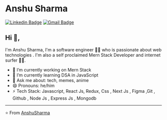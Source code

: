 # Anshu Sharma 
[![Linkedin Badge](https://img.shields.io/badge/-AnshuSharma-blue?style=flat-square&logo=Linkedin&logoColor=white&link=https://www.linkedin.com/in/kunalraghav/)](https://www.linkedin.com/in/anshu0x/)
[![Gmail Badge](https://img.shields.io/badge/-anshusharma6327@gmail.com-c14438?style=flat-square&logo=Gmail&logoColor=white&link=mailto:anshusharma6327@gmail.com)](mailto:anshusharma6327@gmail.com)

## Hi 👋, 
I'm Anshu Sharma, I'm a software engineer 👨‍💻 who is passionate about web technologies . I'm also a self proclaimed Mern Stack Developer and internet surfer 
🏄‍♂️. 

- 🔭 I’m currently working on Mern Stack
- 🌱 I’m currently learning DSA in JavaScript
- 💬 Ask me about: tech, memes, anime
- 😄 Pronouns: he/him
-  ⚡ Tech Stack: Javascript, React Js, Redux, Css , Next Js , Figma ,Git , Github , Node Js , Express Js , Mongodb 



---
⭐️ From [AnshuSharma](https://github.com/anshu0x)
